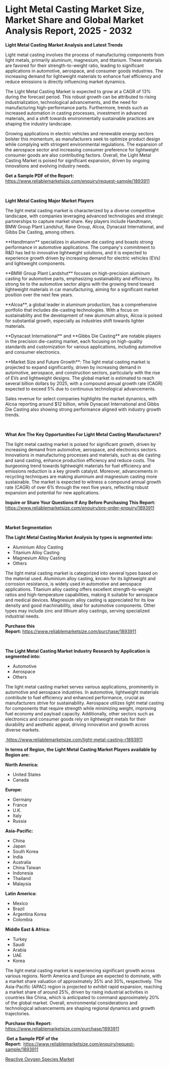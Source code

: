 <p><h1>Light Metal Casting Market Size, Market Share and Global Market Analysis Report, 2025 - 2032</h1></p><p><strong>Light Metal Casting Market Analysis and Latest Trends</strong></p>
<p><p>Light metal casting involves the process of manufacturing components from light metals, primarily aluminum, magnesium, and titanium. These materials are favored for their strength-to-weight ratio, leading to significant applications in automotive, aerospace, and consumer goods industries. The increasing demand for lightweight materials to enhance fuel efficiency and reduce emissions is directly influencing market dynamics.</p><p>The Light Metal Casting Market is expected to grow at a CAGR of 13% during the forecast period. This robust growth can be attributed to rising industrialization, technological advancements, and the need for manufacturing high-performance parts. Furthermore, trends such as increased automation in casting processes, investment in advanced materials, and a shift towards environmentally sustainable practices are shaping the industry landscape. </p><p>Growing applications in electric vehicles and renewable energy sectors bolster this momentum, as manufacturers seek to optimize product design while complying with stringent environmental regulations. The expansion of the aerospace sector and increasing consumer preference for lightweight consumer goods are also contributing factors. Overall, the Light Metal Casting Market is poised for significant expansion, driven by ongoing innovations and evolving industry needs.</p></p>
<p><strong>Get a Sample PDF of the Report:&nbsp;</strong> <a href="https://www.reliablemarketsize.com/enquiry/request-sample/1893911?utm_campaign=2640&utm_medium=2&utm_source=Github&utm_content=ia&utm_term=02042025&utm_id=light-metal-casting">https://www.reliablemarketsize.com/enquiry/request-sample/1893911</a></p>
<p>&nbsp;</p>
<p><strong>Light Metal Casting Major Market Players</strong></p>
<p><p>The light metal casting market is characterized by a diverse competitive landscape, with companies leveraging advanced technologies and strategic partnerships to capture market share. Key players include Handtmann, BMW Group Plant Landshut, Rane Group, Alcoa, Dynacast International, and Gibbs Die Casting, among others.</p><p>**Handtmann** specializes in aluminum die casting and boasts strong performance in automotive applications. The company's commitment to R&D has led to innovative lightweight solutions, and it is expected to experience growth driven by increasing demand for electric vehicles (EVs) and lightweight components.</p><p>**BMW Group Plant Landshut** focuses on high-precision aluminum casting for automotive parts, emphasizing sustainability and efficiency. Its strong tie to the automotive sector aligns with the growing trend toward lightweight materials in car manufacturing, aiming for a significant market position over the next few years.</p><p>**Alcoa**, a global leader in aluminum production, has a comprehensive portfolio that includes die-casting technologies. With a focus on sustainability and the development of new aluminum alloys, Alcoa is poised for substantial growth, especially as industries shift towards lighter materials.</p><p>**Dynacast International** and **Gibbs Die Casting** are notable players in the precision die-casting market, each focusing on high-quality standards and customization for various applications, including automotive and consumer electronics.</p><p>**Market Size and Future Growth**: The light metal casting market is projected to expand significantly, driven by increasing demand in automotive, aerospace, and construction sectors, particularly with the rise of EVs and lightweight designs. The global market is estimated to reach several billion dollars by 2025, with a compound annual growth rate (CAGR) expected to exceed 5% due to continuous technological advancements.</p><p>Sales revenue for select companies highlights the market dynamics, with Alcoa reporting around $12 billion, while Dynacast International and Gibbs Die Casting also showing strong performance aligned with industry growth trends.</p></p>
<p>&nbsp;</p>
<p><strong>What Are The Key Opportunities For Light Metal Casting Manufacturers?</strong></p>
<p><p>The light metal casting market is poised for significant growth, driven by increasing demand from automotive, aerospace, and electronics sectors. Innovations in manufacturing processes and materials, such as die casting and sand casting, enhance production efficiency and reduce costs. The burgeoning trend towards lightweight materials for fuel efficiency and emissions reduction is a key growth catalyst. Moreover, advancements in recycling techniques are making aluminum and magnesium casting more sustainable. The market is expected to witness a compound annual growth rate (CAGR) of over 6% through the next five years, reflecting robust expansion and potential for new applications.</p></p>
<p><strong>Inquire or Share Your Questions If Any Before Purchasing This Report:</strong> <a href="https://www.reliablemarketsize.com/enquiry/pre-order-enquiry/1893911?utm_campaign=2640&utm_medium=2&utm_source=Github&utm_content=ia&utm_term=02042025&utm_id=light-metal-casting">https://www.reliablemarketsize.com/enquiry/pre-order-enquiry/1893911</a></p>
<p>&nbsp;</p>
<p><strong>Market Segmentation</strong></p>
<p><strong>The Light Metal Casting Market Analysis by types is segmented into:</strong></p>
<p><ul><li>Aluminium Alloy Casting</li><li>Titanium Alloy Casting</li><li>Magnesium Alloy Casting</li><li>Others</li></ul></p>
<p><p>The light metal casting market is categorized into several types based on the material used. Aluminium alloy casting, known for its lightweight and corrosion resistance, is widely used in automotive and aerospace applications. Titanium alloy casting offers excellent strength-to-weight ratios and high-temperature capabilities, making it suitable for aerospace and medical devices. Magnesium alloy casting is appreciated for its low density and good machinability, ideal for automotive components. Other types may include zinc and lithium alloy castings, serving specialized industrial needs.</p></p>
<p><strong>Purchase this Report:&nbsp;</strong><a href="https://www.reliablemarketsize.com/purchase/1893911?utm_campaign=2640&utm_medium=2&utm_source=Github&utm_content=ia&utm_term=02042025&utm_id=light-metal-casting">https://www.reliablemarketsize.com/purchase/1893911</a></p>
<p>&nbsp;</p>
<p><strong>The Light Metal Casting Market Industry Research by Application is segmented into:</strong></p>
<p><ul><li>Automotive</li><li>Aerospace</li><li>Others</li></ul></p>
<p><p>The light metal casting market serves various applications, prominently in automotive and aerospace industries. In automotive, lightweight materials contribute to fuel efficiency and enhanced performance, crucial as manufacturers strive for sustainability. Aerospace utilizes light metal casting for components that require strength while minimizing weight, improving fuel economy and payload capacity. Additionally, other sectors such as electronics and consumer goods rely on lightweight metals for their durability and aesthetic appeal, driving innovation and growth across diverse markets.</p></p>
<p><a href="https://www.reliablemarketsize.com/light-metal-casting-r1893911?utm_campaign=2640&utm_medium=2&utm_source=Github&utm_content=ia&utm_term=02042025&utm_id=light-metal-casting">&nbsp;https://www.reliablemarketsize.com/light-metal-casting-r1893911</a></p>
<p><strong>In terms of Region, the Light Metal Casting Market Players available by Region are:</strong></p>
<p>
    <p> <strong> North America: </strong>
        <ul>
            <li>United States</li>
            <li>Canada</li>
        </ul>
        </p> 
    <p> <strong> Europe: </strong>
        <ul>
            <li>Germany</li>
            <li>France</li>
            <li>U.K.</li>
            <li>Italy</li>
            <li>Russia</li>
        </ul>
        </p> 
    <p> <strong> Asia-Pacific: </strong>
        <ul>
            <li>China</li>
            <li>Japan</li>
            <li>South Korea</li>
            <li>India</li>
            <li>Australia</li>
            <li>China Taiwan</li>
            <li>Indonesia</li>
            <li>Thailand</li>
            <li>Malaysia</li>
        </ul>
        </p> 
    <p> <strong> Latin America: </strong>
        <ul>
            <li>Mexico</li>
            <li>Brazil</li>
            <li>Argentina Korea</li>
            <li>Colombia</li>
        </ul>
        </p> 
    <p> <strong> Middle East & Africa: </strong>
        <ul>
            <li>Turkey</li>
            <li>Saudi</li>
            <li>Arabia</li>
            <li>UAE</li>
            <li>Korea</li>
        </ul>
    </p>
    </p>
<p><p>The light metal casting market is experiencing significant growth across various regions. North America and Europe are expected to dominate, with a market share valuation of approximately 35% and 30%, respectively. The Asia-Pacific (APAC) region is projected to exhibit rapid expansion, reaching a market share of around 25%, driven by rising industrial activities in countries like China, which is anticipated to command approximately 20% of the global market. Overall, environmental considerations and technological advancements are shaping regional dynamics and growth trajectories.</p></p>
<p><strong>Purchase this Report: </strong><a href="https://www.reliablemarketsize.com/purchase/1893911?utm_campaign=2640&utm_medium=2&utm_source=Github&utm_content=ia&utm_term=02042025&utm_id=light-metal-casting">https://www.reliablemarketsize.com/purchase/1893911</a></p>
<p>&nbsp;<strong>Get a Sample PDF of the Report:&nbsp;&nbsp;</strong><a href="https://www.reliablemarketsize.com/enquiry/request-sample/1893911?utm_campaign=2640&utm_medium=2&utm_source=Github&utm_content=ia&utm_term=02042025&utm_id=light-metal-casting">https://www.reliablemarketsize.com/enquiry/request-sample/1893911</a></p>
<p><strong></strong></p>
<p><p><a href="https://github.com/triattwood9919/Market-Research-Report-List-1/blob/main/reactive-oxygen-species-market.md?utm_campaign=2640&utm_medium=2&utm_source=Github&utm_content=ia&utm_term=02042025&utm_id=light-metal-casting">Reactive Oxygen Species Market</a></p></p>